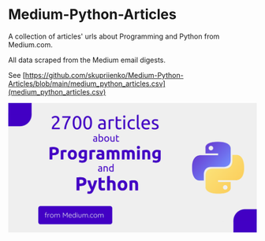 # Medium-Python-Articles
A collection of articles' urls about Programming and Python from Medium.com. 

All data scraped from the Medium email digests.

See [https://github.com/skupriienko/Medium-Python-Articles/blob/main/medium_python_articles.csv](medium_python_articles.csv)

![medium_python_articles.png)](medium_python_articles.png)
